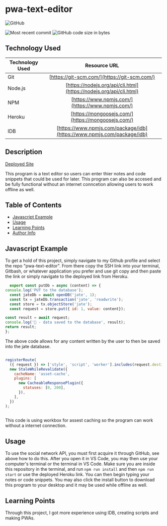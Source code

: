 # pwa-text-editor

  ![GitHub](https://img.shields.io/github/license/pra18apr/pwa-text-editor?style=plastic)
  
  ![Most recent commit](https://img.shields.io/github/last-commit/pra18apr/pwa-text-editor)
  ![GitHub code size in bytes](https://img.shields.io/github/languages/code-size/pra18apr/pwa-text-editor)

## Technology Used 

| Technology Used         | Resource URL           | 
| ------------- |:-------------:| 
| Git | [https://git-scm.com/](https://git-scm.com/)     | 
| Node.js | [https://nodejs.org/api/cli.html](https://nodejs.org/api/cli.html)   |
| NPM | [https://www.npmjs.com/](https://www.npmjs.com/)   |
| Heroku | [https://mongoosejs.com/](https://mongoosejs.com/)   |
| IDB | [https://www.npmjs.com/package/idb](https://www.npmjs.com/package/idb)   |


## Description 

[Deployed Site](https://peaceful-waters-96328.herokuapp.com/)

This program is a text editor so users can enter thier notes and code snippets that could be used for later. This program can also be accesed and be fully functional without an internet conncetion allowing users to work offline as well.




## Table of Contents 

* [Javascript Example](#javascript-example)
* [Usage](#usage)
* [Learning Points](#learning-points)
* [Author Info](#author-info)



## Javascript Example

To get a hold of this project, simply navigate to my Github profile and select the repo "pwa-text-editor". From there copy the SSH link into your terminal, Gitbash, or whatever application you prefer and use git copy and then paste the link or simply navigate to the deployed link from Heroku.


```javascript
  export const putDb = async (content) => {
console.log('PUT to the database');
  const jateDb = await openDB('jate', 1);
  const tx = jateDb.transaction('jate', 'readwrite');
  const store = tx.objectStore('jate');
  const request = store.put({ id: 1, value: content});

const result = await request;
console.log('🚀 - data saved to the database', result);
return result;
};

```

The above code allows for any content written by the user to then be saved into the jate database.

```javascript

registerRoute(
  ({ request }) => ['style', 'script', 'worker'].includes(request.destination),
  new StaleWhileRevalidate({
    cacheName: 'asset-cache',
    plugins: [
      new CacheableResponsePlugin({
        statuses: [0, 200],
      }),
    ],
  })
);
  
```

This code is using workbox for assest caching so the program can work without a internet connection.


## Usage 
To use the social network API, you must first acquire it through GitHub, see above how to do this. After you open it in VS Code, you may then use your computer's terminal or the terminal in VS Code. Make sure you are inside this repository in the terminal, and run `npm run install` and then `npm run start` or use the deployed Heroku link. You can then begin typing your notes or code snippets. You may also click the install button to download this program to your desktop and it may be used while offline as well.


## Learning Points 


Through this project, I got more experience using IDB, creating scripts and making PWAs. 